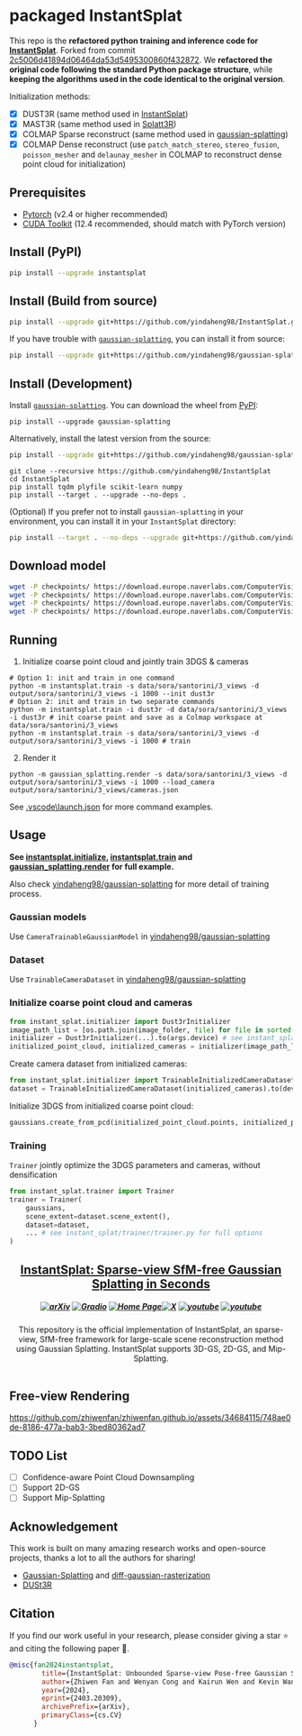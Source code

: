 # packaged InstantSplat

This repo is the **refactored python training and inference code for [InstantSplat](https://github.com/NVlabs/InstantSplat)**.
Forked from commit [2c5006d41894d06464da53d5495300860f432872](https://github.com/NVlabs/InstantSplat/tree/2c5006d41894d06464da53d5495300860f432872).
We **refactored the original code following the standard Python package structure**, while **keeping the algorithms used in the code identical to the original version**.

Initialization methods:
- [x] DUST3R (same method used in [InstantSplat](https://github.com/NVlabs/InstantSplat))
- [x] MAST3R (same method used in [Splatt3R](https://github.com/btsmart/splatt3r))
- [x] COLMAP Sparse reconstruct (same method used in [gaussian-splatting](https://github.com/graphdeco-inria/gaussian-splatting))
- [x] COLMAP Dense reconstruct (use `patch_match_stereo`, `stereo_fusion`, `poisson_mesher` and `delaunay_mesher` in COLMAP to reconstruct dense point cloud for initialization)

## Prerequisites

* [Pytorch](https://pytorch.org/) (v2.4 or higher recommended)
* [CUDA Toolkit](https://developer.nvidia.com/cuda-12-4-0-download-archive) (12.4 recommended, should match with PyTorch version)

## Install (PyPI)

```sh
pip install --upgrade instantsplat
```

## Install (Build from source)

```sh
pip install --upgrade git+https://github.com/yindaheng98/InstantSplat.git@main
```
If you have trouble with [`gaussian-splatting`](https://github.com/yindaheng98/gaussian-splatting), you can install it from source:
```sh
pip install --upgrade git+https://github.com/yindaheng98/gaussian-splatting.git@master
```

## Install (Development)

Install [`gaussian-splatting`](https://github.com/yindaheng98/gaussian-splatting).
You can download the wheel from [PyPI](https://pypi.org/project/gaussian-splatting/):
```shell
pip install --upgrade gaussian-splatting
```
Alternatively, install the latest version from the source:
```sh
pip install --upgrade git+https://github.com/yindaheng98/gaussian-splatting.git@master
```

```shell
git clone --recursive https://github.com/yindaheng98/InstantSplat
cd InstantSplat
pip install tqdm plyfile scikit-learn numpy
pip install --target . --upgrade --no-deps .
```

(Optional) If you prefer not to install `gaussian-splatting` in your environment, you can install it in your `InstantSplat` directory:
```sh
pip install --target . --no-deps --upgrade git+https://github.com/yindaheng98/gaussian-splatting.git@master
```

## Download model

```sh
wget -P checkpoints/ https://download.europe.naverlabs.com/ComputerVision/DUSt3R/DUSt3R_ViTLarge_BaseDecoder_224_linear.pth
wget -P checkpoints/ https://download.europe.naverlabs.com/ComputerVision/DUSt3R/DUSt3R_ViTLarge_BaseDecoder_512_linear.pth
wget -P checkpoints/ https://download.europe.naverlabs.com/ComputerVision/DUSt3R/DUSt3R_ViTLarge_BaseDecoder_512_dpt.pth
wget -P checkpoints/ https://download.europe.naverlabs.com/ComputerVision/MASt3R/MASt3R_ViTLarge_BaseDecoder_512_catmlpdpt_metric.pth
```

## Running

1. Initialize coarse point cloud and jointly train 3DGS & cameras
```shell
# Option 1: init and train in one command
python -m instantsplat.train -s data/sora/santorini/3_views -d output/sora/santorini/3_views -i 1000 --init dust3r
# Option 2: init and train in two separate commands
python -m instantsplat.train -i dust3r -d data/sora/santorini/3_views -i dust3r # init coarse point and save as a Colmap workspace at data/sora/santorini/3_views
python -m instantsplat.train -s data/sora/santorini/3_views -d output/sora/santorini/3_views -i 1000 # train
```

2. Render it
```shell
python -m gaussian_splatting.render -s data/sora/santorini/3_views -d output/sora/santorini/3_views -i 1000 --load_camera output/sora/santorini/3_views/cameras.json
```

See [.vscode\launch.json](.vscode\launch.json) for more command examples.

## Usage

**See [instantsplat.initialize](instantsplat/initialize.py), [instantsplat.train](instantsplat/train.py) and [gaussian_splatting.render](https://github.com/yindaheng98/gaussian-splatting/blob/master/gaussian_splatting/render.py) for full example.**

Also check [yindaheng98/gaussian-splatting](https://github.com/yindaheng98/gaussian-splatting) for more detail of training process.

### Gaussian models

Use `CameraTrainableGaussianModel` in [yindaheng98/gaussian-splatting](https://github.com/yindaheng98/gaussian-splatting)

### Dataset

Use `TrainableCameraDataset` in [yindaheng98/gaussian-splatting](https://github.com/yindaheng98/gaussian-splatting)

### Initialize coarse point cloud and cameras

```python
from instant_splat.initializer import Dust3rInitializer
image_path_list = [os.path.join(image_folder, file) for file in sorted(os.listdir(image_folder))]
initializer = Dust3rInitializer(...).to(args.device) # see instant_splat/initializer/dust3r/dust3r.py for full options
initialized_point_cloud, initialized_cameras = initializer(image_path_list=image_path_list)
```

Create camera dataset from initialized cameras:
```python
from instant_splat.initializer import TrainableInitializedCameraDataset
dataset = TrainableInitializedCameraDataset(initialized_cameras).to(device)
```

Initialize 3DGS from initialized coarse point cloud:
```python
gaussians.create_from_pcd(initialized_point_cloud.points, initialized_point_cloud.colors)
```

### Training

`Trainer` jointly optimize the 3DGS parameters and cameras, without densification
```python
from instant_splat.trainer import Trainer
trainer = Trainer(
    gaussians,
    scene_extent=dataset.scene_extent(),
    dataset=dataset,
    ... # see instant_splat/trainer/trainer.py for full options
)
```

<h2 align="center"> <a href="https://arxiv.org/abs/2403.20309">InstantSplat: Sparse-view SfM-free <a href="https://arxiv.org/abs/2403.20309"> Gaussian Splatting in Seconds </a>

<h5 align="center">

[![arXiv](https://img.shields.io/badge/Arxiv-2403.20309-b31b1b.svg?logo=arXiv)](https://arxiv.org/abs/2403.20309) [![Gradio](https://img.shields.io/badge/%F0%9F%A4%97%20Hugging%20Face-Spaces-blue)](https://huggingface.co/spaces/kairunwen/InstantSplat) 
[![Home Page](https://img.shields.io/badge/Project-Website-green.svg)](https://instantsplat.github.io/)[![X](https://img.shields.io/badge/-Twitter@Zhiwen%20Fan%20-black?logo=twitter&logoColor=1D9BF0)](https://x.com/WayneINR/status/1774625288434995219)  [![youtube](https://img.shields.io/badge/Demo_Video-E33122?logo=Youtube)](https://youtu.be/fxf_ypd7eD8) [![youtube](https://img.shields.io/badge/Tutorial_Video-E33122?logo=Youtube)](https://www.youtube.com/watch?v=JdfrG89iPOA&t=347s)
</h5>

<div align="center">
This repository is the official implementation of InstantSplat, an sparse-view, SfM-free framework for large-scale scene reconstruction method using Gaussian Splatting.
InstantSplat supports 3D-GS, 2D-GS, and Mip-Splatting.
</div>
<br>

## Free-view Rendering
https://github.com/zhiwenfan/zhiwenfan.github.io/assets/34684115/748ae0de-8186-477a-bab3-3bed80362ad7

## TODO List
- [ ] Confidence-aware Point Cloud Downsampling
- [ ] Support 2D-GS
- [ ] Support Mip-Splatting

## Acknowledgement

This work is built on many amazing research works and open-source projects, thanks a lot to all the authors for sharing!

- [Gaussian-Splatting](https://github.com/graphdeco-inria/gaussian-splatting) and [diff-gaussian-rasterization](https://github.com/graphdeco-inria/diff-gaussian-rasterization)
- [DUSt3R](https://github.com/naver/dust3r)

## Citation
If you find our work useful in your research, please consider giving a star :star: and citing the following paper :pencil:.

```bibTeX
@misc{fan2024instantsplat,
        title={InstantSplat: Unbounded Sparse-view Pose-free Gaussian Splatting in 40 Seconds},
        author={Zhiwen Fan and Wenyan Cong and Kairun Wen and Kevin Wang and Jian Zhang and Xinghao Ding and Danfei Xu and Boris Ivanovic and Marco Pavone and Georgios Pavlakos and Zhangyang Wang and Yue Wang},
        year={2024},
        eprint={2403.20309},
        archivePrefix={arXiv},
        primaryClass={cs.CV}
      }
```
